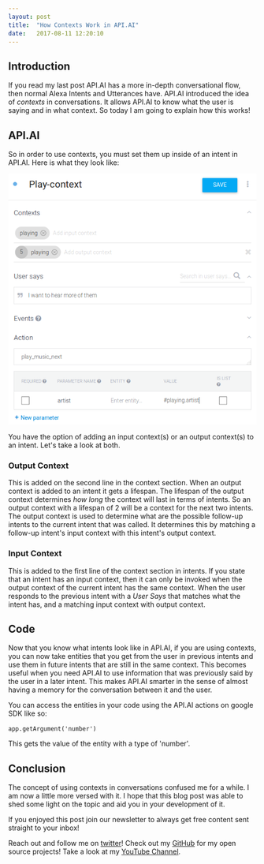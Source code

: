 ```yaml
---
layout: post
title:  "How Contexts Work in API.AI"
date:   2017-08-11 12:20:10 
---
```



## Introduction

If you read my last post API.AI has a more in-depth conversational flow, then normal Alexa Intents and Utterances have.  API.AI introduced the idea of *contexts* in conversations.  It allows API.AI to know what the user is saying and in what context.  So today I am going to explain how this works!

## API.AI

So in order to use contexts, you must set them up inside of an intent in API.AI.  Here is what they look like:

![Context](/assets/contexts/contexts.png)

You have the option of adding an input context(s) or an output context(s) to an intent.  Let's take a look at both.

### Output Context

This is added on the second line in the context section.  When an output context is added to an intent it gets a lifespan.  The lifespan of the output context determines *how long* the context will last in terms of intents.  So an output context with a lifespan of 2 will be a context for the next two intents.  The output context is used to determine what are the possible follow-up intents to the current intent that was called. It determines this by matching a follow-up intent's input context with this intent's output context.

### Input Context

This is added to the first line of the context section in intents.  If you state that an intent has an input context, then it can only be invoked when the output context of the current intent has the same context.  When the user responds to the previous intent with a *User Says* that matches what the intent has, and a matching input context with output context. 

## Code

Now that you know what intents look like in API.AI, if you are using contexts, you can now take entities that you get from the user in previous intents and use them in future intents that are still in the same context.  This becomes useful when you need API.AI to use information that was previously said by the user in a later intent.  This makes API.AI smarter in the sense of almost having a memory for the conversation between it and the user.  

You can access the entities in your code using the API.AI actions on google SDK like so:

```
app.getArgument('number')
```
 
This gets the value of the entity with a type of 'number'.

## Conclusion

The concept of using contexts in conversations confused me for a while.  I am now a little more versed with it.  I hope that this blog post was able to shed some light on the topic and aid you in your development of it. 

If you enjoyed this post join our newsletter to always get free content sent straight to your inbox!

Reach out and follow me on [twitter][twitter]!  Check out my [GitHub][github] for my open source projects! Take a look at my [YouTube Channel][youtube].


[github]: https://github.com/acucciniello
[twitter]: https://twitter.com/antocucciniello
[youtube]: https://www.youtube.com/channel/UC8icMMql5SjCaXXMvILGIUA
[gistLink]: https://gist.github.com/acucciniello/faff332c5c401402d698ca5fd2af9dba
[firebaseTut]: https://github.com/actions-on-google/apiai-webhook-template-nodejs